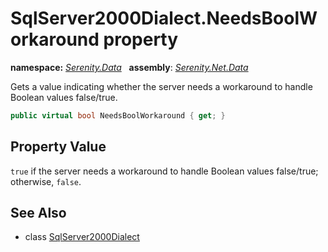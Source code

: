 # SqlServer2000Dialect.NeedsBoolWorkaround property
**namespace:** *[Serenity.Data](../../README.md#serenity.data-namespace)*   **assembly**: *[Serenity.Net.Data](../../README.md)*

Gets a value indicating whether the server needs a workaround to handle Boolean values false/true.

```csharp
public virtual bool NeedsBoolWorkaround { get; }
```

## Property Value

`true` if the server needs a workaround to handle Boolean values false/true; otherwise, `false`.

## See Also

* class [SqlServer2000Dialect](../SqlServer2000Dialect.md)